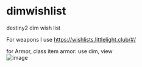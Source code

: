 # dimwishlist
destiny2 dim wish list

For weapons I use https://wishlists.littlelight.club/#/   

for Armor, class item armor:  use dim,  view  
![image](https://github.com/user-attachments/assets/30cdff76-834c-4897-8c85-66752bd6e28a)
